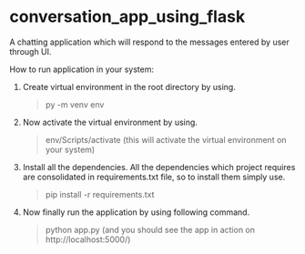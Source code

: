 # conversation_app_using_flask

A chatting application which will respond to the messages entered by user through UI.

How to run application in your system:
1. Create virtual environment in the root directory by using.
   > py -m venv env
2. Now activate the virtual environment by using.
   > env/Scripts/activate
   (this will activate the virtual environment on your system)
3. Install all the dependencies.
   All the dependencies which project requires are consolidated in requirements.txt file, so to install them simply use.
   > pip install -r requirements.txt
4. Now finally run the application by using following command.
   > python app.py 
   (and you should see the app in action on http://localhost:5000/)
